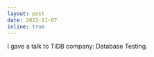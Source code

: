 ```yaml
---
layout: post
date: 2022-11-07
inline: true
---
```


I gave a talk to TiDB company: Database Testing.
